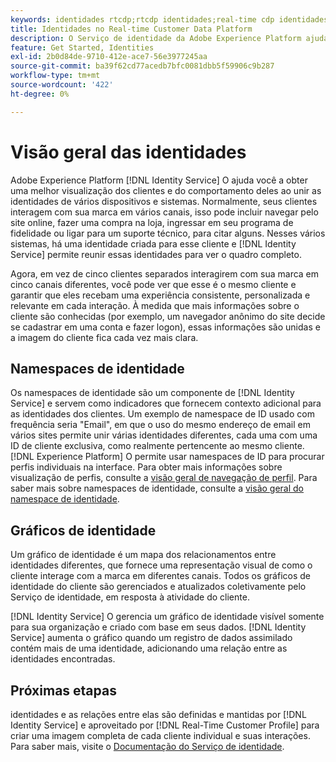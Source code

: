 ```yaml
---
keywords: identidades rtcdp;rtcdp identidades;real-time cdp identidades;identities rtcdp;rtcdp identities;real-time cdp identities
title: Identidades no Real-time Customer Data Platform
description: O Serviço de identidade da Adobe Experience Platform ajuda você a ter uma melhor visão dos clientes e do comportamento deles ao unir as identidades de vários dispositivos e sistemas.
feature: Get Started, Identities
exl-id: 2b0d84de-9710-412e-ace7-56e3977245aa
source-git-commit: ba39f62cd77acedb7bfc0081dbb5f59906c9b287
workflow-type: tm+mt
source-wordcount: '422'
ht-degree: 0%

---
```


# Visão geral das identidades

Adobe Experience Platform [!DNL Identity Service] O ajuda você a obter uma melhor visualização dos clientes e do comportamento deles ao unir as identidades de vários dispositivos e sistemas. Normalmente, seus clientes interagem com sua marca em vários canais, isso pode incluir navegar pelo site online, fazer uma compra na loja, ingressar em seu programa de fidelidade ou ligar para um suporte técnico, para citar alguns. Nesses vários sistemas, há uma identidade criada para esse cliente e [!DNL Identity Service] permite reunir essas identidades para ver o quadro completo.

Agora, em vez de cinco clientes separados interagirem com sua marca em cinco canais diferentes, você pode ver que esse é o mesmo cliente e garantir que eles recebam uma experiência consistente, personalizada e relevante em cada interação. À medida que mais informações sobre o cliente são conhecidas (por exemplo, um navegador anônimo do site decide se cadastrar em uma conta e fazer logon), essas informações são unidas e a imagem do cliente fica cada vez mais clara.

## Namespaces de identidade

Os namespaces de identidade são um componente de [!DNL Identity Service] e servem como indicadores que fornecem contexto adicional para as identidades dos clientes. Um exemplo de namespace de ID usado com frequência seria &quot;Email&quot;, em que o uso do mesmo endereço de email em vários sites permite unir várias identidades diferentes, cada uma com uma ID de cliente exclusiva, como realmente pertencente ao mesmo cliente. [!DNL Experience Platform] O permite usar namespaces de ID para procurar perfis individuais na interface. Para obter mais informações sobre visualização de perfis, consulte a [visão geral de navegação de perfil](profile-browse.md). Para saber mais sobre namespaces de identidade, consulte a [visão geral do namespace de identidade](../../identity-service/features/namespaces.md).

## Gráficos de identidade

Um gráfico de identidade é um mapa dos relacionamentos entre identidades diferentes, que fornece uma representação visual de como o cliente interage com a marca em diferentes canais. Todos os gráficos de identidade do cliente são gerenciados e atualizados coletivamente pelo Serviço de identidade, em resposta à atividade do cliente.

[!DNL Identity Service] O gerencia um gráfico de identidade visível somente para sua organização e criado com base em seus dados. [!DNL Identity Service] aumenta o gráfico quando um registro de dados assimilado contém mais de uma identidade, adicionando uma relação entre as identidades encontradas.

## Próximas etapas

identidades e as relações entre elas são definidas e mantidas por [!DNL Identity Service] e aproveitado por [!DNL Real-Time Customer Profile] para criar uma imagem completa de cada cliente individual e suas interações. Para saber mais, visite o [Documentação do Serviço de identidade](../../identity-service/home.md).
